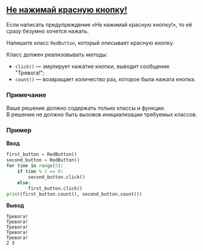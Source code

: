 ## [Не нажимай красную кнопку!](../../../solutions/5.1/51_c.py)

Если написать предупреждение «Не нажимай красную кнопку!», то её сразу безумно хочется нажать.

Напишите класс `RedButton`, который описывает красную кнопку.

Класс должен реализовывать методы:

- `click()` — эмулирует нажатие кнопки, выводит сообщение "Тревога!";
- `count()` — возвращает количество раз, которое была нажата кнопка.

### Примечание

Ваше решение должно содержать только классы и функции.\
В решении не должно быть вызовов инициализации требуемых классов.

### Пример

**Ввод**
```python
first_button = RedButton()
second_button = RedButton()
for time in range(5):
    if time % 2 == 0:
        second_button.click()
    else:
        first_button.click()
print(first_button.count(), second_button.count())
```

**Вывод**
```plaintext
Тревога!
Тревога!
Тревога!
Тревога!
Тревога!
2 3
```